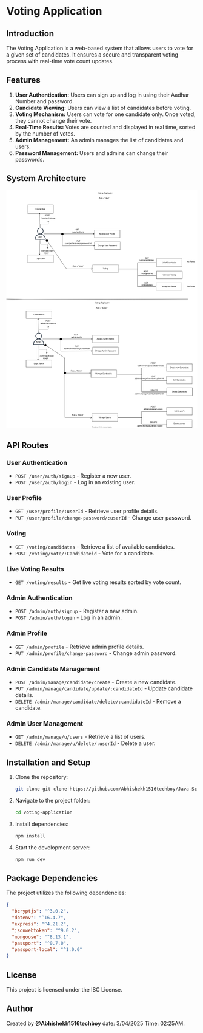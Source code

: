 # Voting Application

## Introduction

The Voting Application is a web-based system that allows users to vote for a given set of candidates. It ensures a secure and transparent voting process with real-time vote count updates.

## Features

1. **User Authentication:** Users can sign up and log in using their Aadhar Number and password.
2. **Candidate Viewing:** Users can view a list of candidates before voting.
3. **Voting Mechanism:** Users can vote for one candidate only. Once voted, they cannot change their vote.
4. **Real-Time Results:** Votes are counted and displayed in real time, sorted by the number of votes.
5. **Admin Management:** An admin manages the list of candidates and users.
6. **Password Management:** Users and admins can change their passwords.

## System Architecture

![Voting Application Architecture](VotingApp.drawio.svg)

## API Routes

### User Authentication

- `POST /user/auth/signup` - Register a new user.
- `POST /user/auth/login` - Log in an existing user.

### User Profile

- `GET /user/profile/:userId` - Retrieve user profile details.
- `PUT /user/profile/change-password/:userId` - Change user password.

### Voting

- `GET /voting/candidates` - Retrieve a list of available candidates.
- `POST /voting/vote/:Candidateid` - Vote for a candidate.

### Live Voting Results

- `GET /voting/results` - Get live voting results sorted by vote count.

### Admin Authentication

- `POST /admin/auth/signup` - Register a new admin.
- `POST /admin/auth/login` - Log in an admin.

### Admin Profile

- `GET /admin/profile` - Retrieve admin profile details.
- `PUT /admin/profile/change-password` - Change admin password.

### Admin Candidate Management

- `POST /admin/manage/candidate/create` - Create a new candidate.
- `PUT /admin/manage/candidate/update/:candidateId` - Update candidate details.
- `DELETE /admin/manage/candidate/delete/:candidateId` - Remove a candidate.

### Admin User Management

- `GET /admin/manage/u/users` - Retrieve a list of users.
- `DELETE /admin/manage/u/delete/:userId` - Delete a user.

## Installation and Setup

1. Clone the repository:
   ```sh
   git clone git clone https://github.com/Abhishekh1516techboy/Java-Script/tree/main/Hello_World_NodeJs/Voting-Application.git
   ```
2. Navigate to the project folder:
   ```sh
   cd voting-application
   ```
3. Install dependencies:
   ```sh
   npm install
   ```
4. Start the development server:
   ```sh
   npm run dev
   ```

## Package Dependencies

The project utilizes the following dependencies:

```json
{
  "bcryptjs": "^3.0.2",
  "dotenv": "^16.4.7",
  "express": "^4.21.2",
  "jsonwebtoken": "^9.0.2",
  "mongoose": "^8.13.1",
  "passport": "^0.7.0",
  "passport-local": "^1.0.0"
}
```

## License

This project is licensed under the ISC License.

## Author

Created by **@Abhishekh1516techboy** date: 3/04/2025  Time: 02:25AM.
